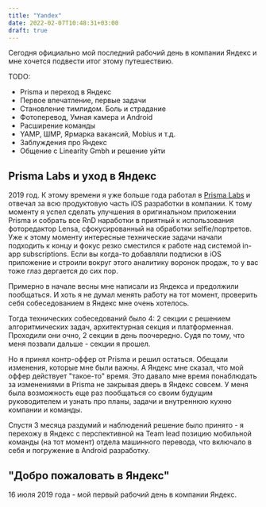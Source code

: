 ```yaml
---
title: "Yandex"
date: 2022-02-07T10:48:31+03:00
draft: true
---
```


Сегодня официально мой последний рабочий день в компании Яндекс и мне хочется подвести итог этому путешествию.

TODO:
- Prisma и переход в Яндекс
- Первое впечатление, первые задачи
- Становление тимлидом. Боль и страдание
- Фотоперевод, Умная камера и Android
- Расширение команды
- YAMP, ШМР, Ярмарка вакансий, Mobius и т.д.
- Заблуждения про Яндекс
- Общение с Linearity Gmbh и решение уйти

## Prisma Labs и уход в Яндекс

2019 год. К этому времени я уже больше года работал в [Prisma Labs](http://prisma-ai.com/) и отвечал за всю продуктовую часть iOS разработки в компании. К тому моменту я успел сделать улучшения в оригинальном приложении Prisma и собрать все RnD наработки в приятный к использования фоторедактор Lensa, сфокусированный на обработки selfie/портретов. Уже к этому моменту интересные технические задачи начали подходить к концу и фокус резко сместился к работе над системой in-app subscriptions. Если вы когда-то добавляли подписки в iOS приложение и строили вокруг этого аналитику воронок продаж, то у вас тоже глаз дергается до сих пор.

Примерно в начале весны мне написали из Яндекса и предолжили пообщаться. И хоть я не думал менять работу на тот момент, проверить себя собеседованием в Яндекс мне очень хотелось. 

Тогда технических собеседований было 4: 2 секции  с решением алгоритмических задач, архитектурная секция и платформенная. Проходили они очно, 2 секции в день поочередно. Судя по тому, что меня позвали дальше - секции я прошел.

Но я принял контр-оффер от Prisma и решил остаться. Обещали изменения, которые мне были важны. А Яндекс мне сказал, что мой оффер действует "такое-то" время. Это давало мне время понаблюдать за изменениями в Prisma не закрывая дверь в Яндекс совсем. У меня была возможность еще раз пообщаться со своим будущим руководителем и узнать про планы, задачи и внутреннюю кухню компании и команды.

Спустя 3 месяца раздумий и наблюдений решение было принято - я перехожу в Яндекс с перспективной на Team lead позицию мобильной команды (на тот момент) отдела машинного перевода, что включало в себя и погружение в Android разработку.

## "Добро пожаловать в Яндекс"

16 июля 2019 года - мой первый рабочий день в компании Яндекс.
